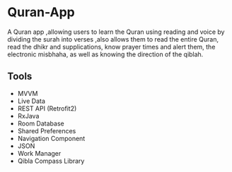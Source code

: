 # Quran-App

A Quran app ,allowing users to learn the Quran using reading and voice by dividing the surah into verses ,also allows them to read the entire Quran, read the dhikr and supplications, know prayer times and alert them, the electronic misbhaha, as well as knowing the direction of the qiblah.
####
## Tools

- MVVM
- Live Data
- REST API (Retrofit2)
- RxJava
- Room Database
- Shared Preferences
- Navigation Component
- JSON
- Work Manager
- Qibla Compass Library

